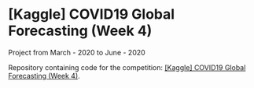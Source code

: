 # [Kaggle] COVID19 Global Forecasting (Week 4)
Project from March - 2020 to June - 2020 

Repository containing code for the competition: [[Kaggle] COVID19 Global Forecasting (Week 4)](https://www.kaggle.com/c/covid19-global-forecasting-week-4).

